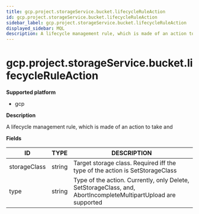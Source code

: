 ```yaml
---
title: gcp.project.storageService.bucket.lifecycleRuleAction
id: gcp.project.storageService.bucket.lifecycleRuleAction
sidebar_label: gcp.project.storageService.bucket.lifecycleRuleAction
displayed_sidebar: MQL
description: A lifecycle management rule, which is made of an action to take and
---
```


# gcp.project.storageService.bucket.lifecycleRuleAction

**Supported platform**

- gcp

**Description**

A lifecycle management rule, which is made of an action to take and

**Fields**

| ID           | TYPE   | DESCRIPTION                                                                                                    |
| ------------ | ------ | -------------------------------------------------------------------------------------------------------------- |
| storageClass | string | Target storage class. Required iff the type of the action is SetStorageClass                                   |
| type         | string | Type of the action. Currently, only Delete, SetStorageClass, and, AbortIncompleteMultipartUpload are supported |
